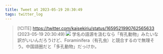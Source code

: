 ```yaml
---
title: Tweet at 2023-05-19 20:30:49
tags: twitter_log
---
```


> [!CITE] https://twitter.com/kaisekiriu/status/1659521990762565633 (2023-05-19 20:30:49)
> ![](https://twitter.com/kaisekiriu/status/1659521990762565633)
> 学名の語源を汲むなら「有孔動物」みたいな訳がいいんだろうけど、Foraminifera（有孔虫）と競合するので無理そう。中国語圏だと「多孔動物」だっけか。
